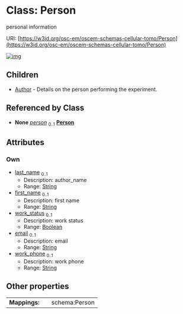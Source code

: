 
# Class: Person

personal information

URI: [https://w3id.org/osc-em/oscem-schemas-cellular-tomo/Person](https://w3id.org/osc-em/oscem-schemas-cellular-tomo/Person)


[![img](https://yuml.me/diagram/nofunky;dir:TB/class/[Person&#124;last_name:string%20%3F;first_name:string%20%3F;work_status:boolean%20%3F;email:string%20%3F;work_phone:string%20%3F]^-[Author],[Author])](https://yuml.me/diagram/nofunky;dir:TB/class/[Person&#124;last_name:string%20%3F;first_name:string%20%3F;work_status:boolean%20%3F;email:string%20%3F;work_phone:string%20%3F]^-[Author],[Author])

## Children

 * [Author](Author.md) - Details on the person performing the experiment.

## Referenced by Class

 *  **None** *[person](person.md)*  <sub>0..1</sub>  **[Person](Person.md)**

## Attributes


### Own

 * [last_name](last_name.md)  <sub>0..1</sub>
     * Description: author_name
     * Range: [String](types/String.md)
 * [first_name](first_name.md)  <sub>0..1</sub>
     * Description: first name
     * Range: [String](types/String.md)
 * [work_status](work_status.md)  <sub>0..1</sub>
     * Description: work status
     * Range: [Boolean](types/Boolean.md)
 * [email](email.md)  <sub>0..1</sub>
     * Description: email
     * Range: [String](types/String.md)
 * [work_phone](work_phone.md)  <sub>0..1</sub>
     * Description: work phone
     * Range: [String](types/String.md)

## Other properties

|  |  |  |
| --- | --- | --- |
| **Mappings:** | | schema:Person |
